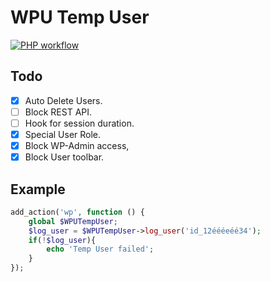 # WPU Temp User

[![PHP workflow](https://github.com/WordPressUtilities/wpu_temp_user/actions/workflows/php.yml/badge.svg 'PHP workflow')](https://github.com/WordPressUtilities/wpu_temp_user/actions)

## Todo

- [x] Auto Delete Users.
- [ ] Block REST API.
- [ ] Hook for session duration.
- [x] Special User Role.
- [x] Block WP-Admin access,
- [x] Block User toolbar.

## Example

```php
add_action('wp', function () {
    global $WPUTempUser;
    $log_user = $WPUTempUser->log_user('id_12éééeéé34');
    if(!$log_user){
        echo 'Temp User failed';
    }
});
```
